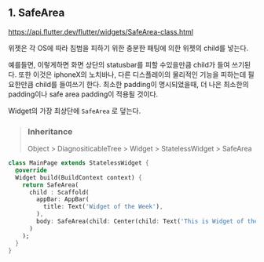 ## 1. SafeArea

https://api.flutter.dev/flutter/widgets/SafeArea-class.html

위젯은 각 OS에 따라 침범을 피하기 위한 충분한 패팅에 의한 위젯의 child를 넣는다.

예를들면, 이렇게하면 화면 상단의 statusbar를 피할 수있을만큼 child가 들여 쓰기된다. 또한 이것은 iphoneX의 노치바나, 다른 디스플레이의 물리적인 기능을 피하는데 필요한만큼 child를 들여쓰기 한다. 최소한 padding이 명시되었을때, 더 나은 최소한의 padding이나 safe area padding이 적용될 것이다.

Widget의 가장 최상단에 `SafeArea` 로 덮는다.

>  ### Inheritance
>
> Object > DiagnositicableTree > Widget > StatelessWidget > SafeArea

```dart
class MainPage extends StatelessWidget {
  @override
  Widget build(BuildContext context) {
    return SafeArea(
      child : Scaffold(
        appBar: AppBar(
          title: Text('Widget of the Week'),
        ),
        body: SafeArea(child: Center(child: Text('This is Widget of the week'))),
      )
    );
  }
}
```

